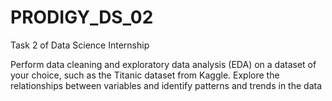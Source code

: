 # PRODIGY_DS_02
Task 2 of Data Science Internship

Perform data cleaning and exploratory data analysis (EDA) on a dataset of your choice, such as the Titanic dataset from Kaggle. Explore the relationships between variables and identify patterns and trends in the data
